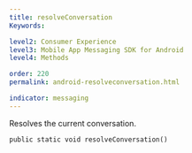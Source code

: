 ```yaml
---
title: resolveConversation
Keywords:

level2: Consumer Experience
level3: Mobile App Messaging SDK for Android
level4: Methods

order: 220
permalink: android-resolveconversation.html

indicator: messaging
---
```


Resolves the current conversation. 

`public static void resolveConversation()`
